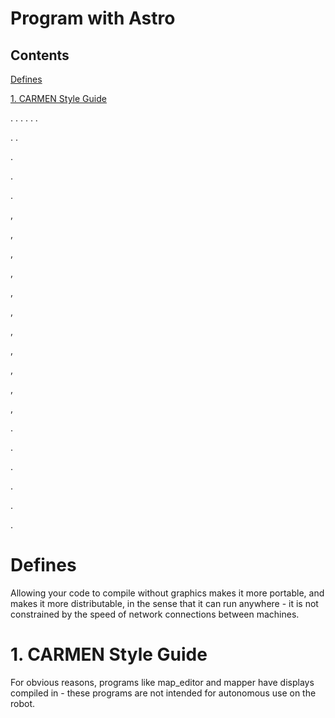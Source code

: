 
# Program with Astro

## Contents

[Defines](#defines)


[1. CARMEN Style Guide](#carmen-style-guide)

. 
.
.
.
.
.

.
.



.



.

.

,


,


,


,


,


,


,

,


,



,


,




.



.


.

.


.


.

# Defines

Allowing your code to compile without graphics makes it more portable, and makes it more distributable, in the sense that it can run anywhere - it is not constrained by the speed of network connections between machines.


# <a name="carmen-style-guide"></a>1. CARMEN Style Guide

For obvious reasons, programs like map_editor and mapper have displays compiled in - these programs are not intended for autonomous use on the robot.

